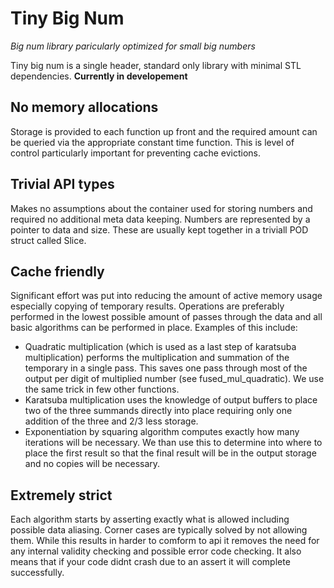 # Tiny Big Num
*Big num library paricularly optimized for small big numbers*

Tiny big num is a single header, standard only library with minimal STL dependencies. **Currently in developement**

## No memory allocations
Storage is provided to each function up front and the required amount can be queried via the appropriate constant time function. This is level of control particularly important for preventing cache evictions.

## Trivial API types
Makes no assumptions about the container used for storing numbers and required no additional meta data keeping. Numbers are represented by a pointer to data and size. These are usually kept together in a triviall POD struct called Slice.

## Cache friendly
Significant effort was put into reducing the amount of active memory usage especially copying of temporary results. Operations are preferably performed in the lowest possible amount of passes through the data and all basic algorithms can be performed in place. 
Examples of this include: 
- Quadratic multiplication (which is used as a last step of karatsuba multiplication) performs the multiplication and summation of the temporary in a single pass. This saves one pass through most of the output per digit of multiplied number (see fused_mul_quadratic). We use the same trick in few other functions. 
- Karatsuba multiplication uses the knowledge of output buffers to place two of the three summands directly into place requiring only one addition of the three and 2/3 less storage.
 - Exponentiation by squaring algorithm computes exactly how many iterations will be necessary. We than use this to determine into where to place the first result so that the final result will be in the output storage and no copies will be necessary.

## Extremely strict
Each algorithm starts by asserting exactly what is allowed including possible data aliasing. Corner cases are typically solved by not allowing them. While this results in harder to comform to api it removes the need for any internal validity checking and possible error code checking. It also means that if your code didnt crash due to an assert it will complete successfully.




